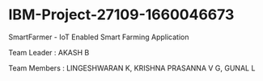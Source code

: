 # IBM-Project-27109-1660046673
SmartFarmer - IoT Enabled Smart Farming Application

Team Leader : AKASH B

Team Members : LINGESHWARAN K, KRISHNA PRASANNA V G, GUNAL L

